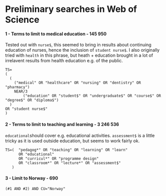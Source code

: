 # Preliminary searches in Web of Science

#### 1 - Terms to limit to medical education - 145 950

Tested out with `nurse$`, this seemed to bring in results about continuing education of nurses, hence the inclusion of `student nurse$`. 
I also originally tried with `health` in this phrase, but heath + education brought in a lot of irrelavent results from health education e.g. of the public. 
```
TS=
(
  (
    ("medical" OR "healthcare" OR "nursing" OR "dentistry" OR "pharmacy") 
    NEAR/3 
        ("education" OR "student$" OR "undergraduate$" OR "course$" OR "degree$" OR "diploma$")
  ) 
OR "student nurse$"
) 
```

#### 2 - Terms to limit to teaching and learning - 3 246 536

`educational`should cover e.g. educational activities. `assessment$` is a little tricky as it is used outside education, but seems to work fairly ok.
``` 
TS=(  "pedagog*" OR "teaching" OR "learning" OR "learn" 
      OR "educational" 
      OR "curricul*" OR "programme design" 
      OR "classroom*" OR "lecture*" OR "assessment$"
   )
```

#### 3 - Limit to Norway - 690
```
(#1 AND #2) AND CU="Norway"
```
